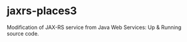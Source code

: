 # jaxrs-places3
Modification of JAX-RS service from Java Web Services: Up &amp; Running source code.
